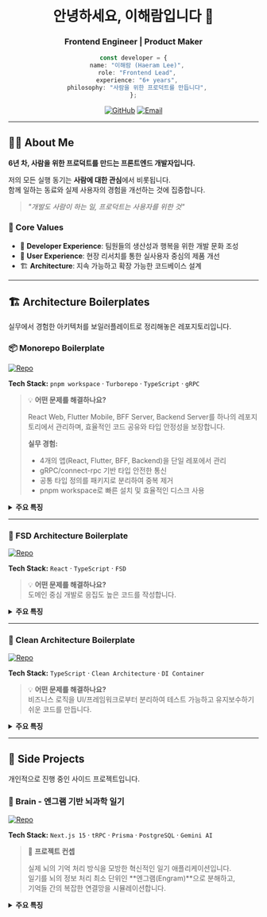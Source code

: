 <div align="center">

# 안녕하세요, 이해람입니다 👋

### Frontend Engineer | Product Maker

```typescript
const developer = {
  name: "이해람 (Haeram Lee)",
  role: "Frontend Lead",
  experience: "6+ years",
  philosophy: "사람을 위한 프로덕트를 만듭니다",
};
```

[![GitHub](https://img.shields.io/badge/GitHub-hetarho-181717?style=flat&logo=github)](https://github.com/hetarho)
[![Email](https://img.shields.io/badge/Email-sunlikeperson@gmail.com-EA4335?style=flat&logo=gmail)](mailto:sunlikeperson@gmail.com)

</div>

---

## 🧑‍💻 About Me

**6년 차, 사람을 위한 프로덕트를 만드는 프론트엔드 개발자입니다.**

저의 모든 실행 동기는 **사람에 대한 관심**에서 비롯됩니다.  
함께 일하는 동료와 실제 사용자의 경험을 개선하는 것에 집중합니다.

> _"개발도 사람이 하는 일, 프로덕트는 사용자를 위한 것"_

### 🎯 Core Values

- 🤝 **Developer Experience**: 팀원들의 생산성과 행복을 위한 개발 문화 조성
- 👥 **User Experience**: 현장 리서치를 통한 실사용자 중심의 제품 개선
- 🏗️ **Architecture**: 지속 가능하고 확장 가능한 코드베이스 설계

---

## 🏗️ Architecture Boilerplates

실무에서 경험한 아키텍처를 보일러플레이트로 정리해놓은 레포지토리입니다.

### 📦 Monorepo Boilerplate
[![Repo](https://img.shields.io/badge/Repository-Coming_Soon-gray?style=flat&logo=github)](https://github.com/hetarho)

**Tech Stack:** `pnpm workspace` · `Turborepo` · `TypeScript` · `gRPC`

> 💡 **어떤 문제를 해결하나요?**  
> 
> React Web, Flutter Mobile, BFF Server, Backend Server를 하나의 레포지토리에서 관리하며, 효율적인 코드 공유와 타입 안정성을 보장합니다.
> 
> **실무 경험:**
> - 4개의 앱(React, Flutter, BFF, Backend)을 단일 레포에서 관리
> - gRPC/connect-rpc 기반 타입 안전한 통신
> - 공통 타입 정의를 패키지로 분리하여 중복 제거
> - pnpm workspace로 빠른 설치 및 효율적인 디스크 사용

<details>
<summary><b>주요 특징</b></summary>

- 📦 **패키지 구조**
  - `apps/web`: React 웹 애플리케이션
  - `apps/mobile`: Flutter 모바일 앱
  - `apps/bff`: Backend for Frontend 서버
  - `apps/backend`: 백엔드 API 서버
  - `packages/shared`: 공통 타입, 유틸리티
  - `packages/proto`: gRPC 프로토콜 정의

- ⚡ **빌드 최적화**
  - Turborepo 캐싱으로 빌드 시간 단축
  - 변경된 앱만 선택적 빌드
  - 병렬 빌드로 CI/CD 속도 향상

- 🔒 **타입 안정성**
  - 프로토콜 버퍼에서 TypeScript 타입 자동 생성
  - 공통 타입 패키지를 통한 일관된 데이터 구조
  - API 변경 시 컴파일 타임에 오류 감지

- 🛠️ **DX 개선**
  - 통합된 린팅/포매팅 설정
  - 단일 명령어로 모든 앱 실행
  - 의존성 버전 중앙 관리

</details>

---

### 🎨 FSD Architecture Boilerplate
[![Repo](https://img.shields.io/badge/Repository-Coming_Soon-gray?style=flat&logo=github)](https://github.com/hetarho)

**Tech Stack:** `React` · `TypeScript` · `FSD`

> 💡 **어떤 문제를 해결하나요?**  
> 도메인 중심 개발로 응집도 높은 코드를 작성합니다.

<details>
<summary><b>주요 특징</b></summary>

- 📁 **Layers**: app / pages / widgets / features / entities / shared
- 🔄 **Dependency Rule**: 하위 레이어만 참조 가능
- 🎯 **Feature-Sliced**: 기능별 독립적 개발 가능

</details>

---

### 🧱 Clean Architecture Boilerplate
[![Repo](https://img.shields.io/badge/Repository-Coming_Soon-gray?style=flat&logo=github)](https://github.com/hetarho)

**Tech Stack:** `TypeScript` · `Clean Architecture` · `DI Container`

> 💡 **어떤 문제를 해결하나요?**  
> 비즈니스 로직을 UI/프레임워크로부터 분리하여 테스트 가능하고 유지보수하기 쉬운 코드를 만듭니다.

<details>
<summary><b>주요 특징</b></summary>

- 🎯 **Domain**: 순수 비즈니스 로직
- 🔌 **Application**: 유즈케이스 구현
- 🌐 **Infrastructure**: 외부 의존성 (API, DB 등)
- 🖼️ **Presentation**: UI 레이어

</details>

---

## 🚀 Side Projects

개인적으로 진행 중인 사이드 프로젝트입니다.

### 🧠 Brain - 엔그램 기반 뇌과학 일기
[![Repo](https://img.shields.io/badge/Repository-Coming_Soon-gray?style=flat&logo=github)](https://github.com/hetarho)

**Tech Stack:** `Next.js 15` · `tRPC` · `Prisma` · `PostgreSQL` · `Gemini AI`

> 📝 **프로젝트 컨셉**  
> 
> 실제 뇌의 기억 처리 방식을 모방한 혁신적인 일기 애플리케이션입니다.  
> 일기를 뇌의 정보 처리 최소 단위인 **엔그램(Engram)**으로 분해하고,  
> 기억들 간의 복잡한 연결망을 시뮬레이션합니다.

<details>
<summary><b>주요 특징</b></summary>
**🔬 핵심 메커니즘:**

- 🧩 **Engram (엔그램)**: 기억의 원자
  - 일기를 의미 단위로 분해 (예: "카페에서 마신 커피", "비 오는 날의 풍경")
  - 시공간 맥락, 감정 톤, 기억 타입(에피소드/의미/절차) 등 속성 포함
  - 망각 곡선에 따라 시간이 지나면 자연스럽게 강도가 감소

- 🔗 **Synapse vs EngramLink**: 두 가지 연결 방식
  - **Synapse (시냅스)**: 물리적 연결 강도 - "얼마나 강하게 연결되어 있는가?"
  - **EngramLink**: 논리적 관계 - "왜 연결되어 있는가?" (시간적/공간적/인과적)

- 🏗️ **상호보완적 학습 시스템 (CLS)**
  - **HippocampusStore (해마)**: 새로운 경험을 즉각 저장하는 빠른 학습 시스템
  - **CortexStore (대뇌피질)**: 반복된 기억을 영구 저장하는 느린 학습 시스템

**🧪 뇌과학 이론 기반:**
- 헵의 규칙: "함께 발화하는 뉴런은 함께 연결된다"
- 에빙하우스 망각 곡선: 시간에 따른 기억 감소
- 기억 재공고화: 회상할 때마다 기억이 재구성됨
- 인코딩 특수성 원리: 맥락이 기억 인출의 단서가 됨

**💡 개발 배경 & 동기:**
- **기술적 도전**: 추상적인 뇌과학 이론을 실제 동작하는 소프트웨어로 구현
- **아키텍처 실험**: Layered Architecture로 LLM 엔진을 설계하여 관심사 분리
- **인간에 대한 탐구**: "기억이란 무엇인가?"에 대한 과학적 접근을 코드로 표현
- **배운 점**: 
  - 복잡한 도메인 모델링 (기억의 다차원적 속성 구조화)
  - tRPC를 활용한 타입 안전한 풀스택 개발
  - Gemini AI를 활용한 자연어 → 구조화된 데이터 변환
</details>
